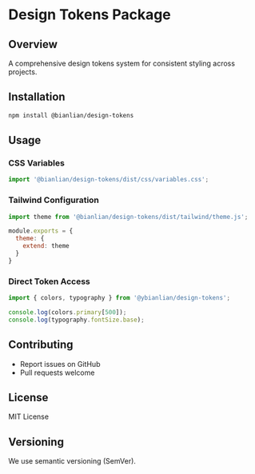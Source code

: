 # Design Tokens Package

## Overview
A comprehensive design tokens system for consistent styling across projects.

## Installation
```bash
npm install @bianlian/design-tokens
```

## Usage

### CSS Variables
```javascript
import '@bianlian/design-tokens/dist/css/variables.css';
```

### Tailwind Configuration
```javascript
import theme from '@bianlian/design-tokens/dist/tailwind/theme.js';

module.exports = {
  theme: {
    extend: theme
  }
}
```

### Direct Token Access
```javascript
import { colors, typography } from '@ybianlian/design-tokens';

console.log(colors.primary[500]);
console.log(typography.fontSize.base);
```

## Contributing
- Report issues on GitHub
- Pull requests welcome

## License
MIT License

## Versioning
We use semantic versioning (SemVer).